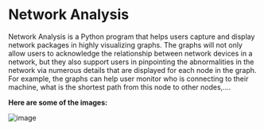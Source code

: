 # Network Analysis
Network Analysis is a Python program that helps users capture and display network packages in highly visualizing graphs. The graphs will not only allow users to acknowledge the relationship between network devices in a network, but they also support users in pinpointing the abnormalities in the network via numerous details that are displayed for each node in the graph. For example, the graphs can help user monitor who is connecting to their machine, what is the shortest path from this node to other nodes,....</br>

**Here are some of the images:**</br>

![image](https://github.com/user-attachments/assets/0c464625-374e-4246-856f-1e141acc3f72)

